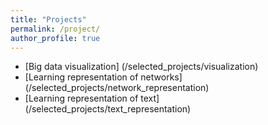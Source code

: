 ```yaml
---
title: "Projects"
permalink: /project/
author_profile: true
---
```


* [Big data visualization] (/selected_projects/visualization)
* [Learning representation of networks] (/selected_projects/network_representation)
* [Learning representation of text] (/selected_projects/text_representation)
